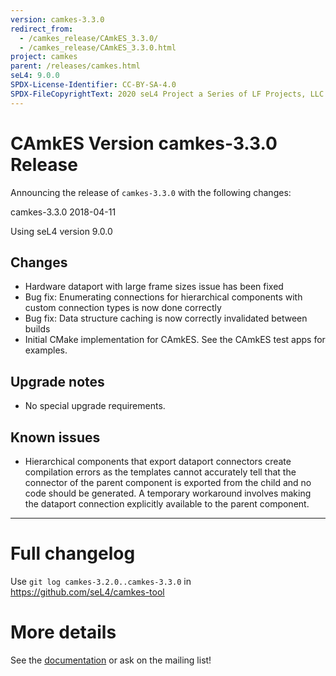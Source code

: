 ```yaml
---
version: camkes-3.3.0
redirect_from:
  - /camkes_release/CAmkES_3.3.0/
  - /camkes_release/CAmkES_3.3.0.html
project: camkes
parent: /releases/camkes.html
seL4: 9.0.0
SPDX-License-Identifier: CC-BY-SA-4.0
SPDX-FileCopyrightText: 2020 seL4 Project a Series of LF Projects, LLC.
---
```

# CAmkES Version camkes-3.3.0 Release


Announcing the release of `camkes-3.3.0` with the following changes:

camkes-3.3.0 2018-04-11

Using seL4 version 9.0.0

## Changes
* Hardware dataport with large frame sizes issue has been fixed
* Bug fix: Enumerating connections for hierarchical components with custom connection types is now done correctly
* Bug fix: Data structure caching is now correctly invalidated between builds
* Initial CMake implementation for CAmkES.  See the CAmkES test apps for examples.

## Upgrade notes
* No special upgrade requirements.

## Known issues
* Hierarchical components that export dataport connectors create compilation errors as the templates cannot accurately
  tell that the connector of the parent component is exported from the child and no code should be generated.  A
  temporary workaround involves making the dataport connection explicitly available to the parent component.

---



# Full changelog
 Use `git log camkes-3.2.0..camkes-3.3.0` in
<https://github.com/seL4/camkes-tool>

# More details
 See the
[documentation](https://github.com/seL4/camkes-tool/blob/camkes-3.3.0/docs/index.md)
or ask on the mailing list!
